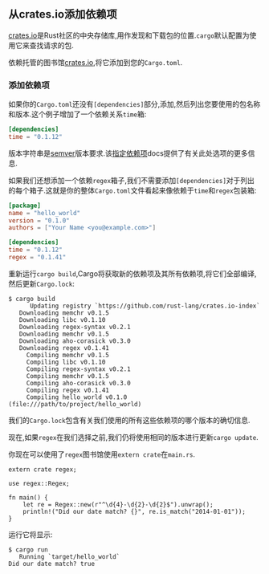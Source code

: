 
## 从crates.io添加依赖项

[crates.io]是Rust社区的中央存储库,用作发现和下载包的位置.`cargo`默认配置为使用它来查找请求的包.

依赖托管的图书馆[crates.io],将它添加到您的`Cargo.toml`.

[crates.io]: https://crates.io/

### 添加依赖项

如果你的`Cargo.toml`还没有`[dependencies]`部分,添加,然后列出您要使用的包名称和版本.这个例子增加了一个依赖关系`time`箱:

```toml
[dependencies]
time = "0.1.12"
```

版本字符串是[semver]版本要求.该[指定依赖项](03-01-specifying-dependencies.html)docs提供了有关此处选项的更多信息.

[semver]: https://github.com/steveklabnik/semver#requirements

如果我们还想添加一个依赖`regex`箱子,我们不需要添加`[dependencies]`对于列出的每个箱子.这就是你的整体`Cargo.toml`文件看起来像依赖于`time`和`regex`包装箱:

```toml
[package]
name = "hello_world"
version = "0.1.0"
authors = ["Your Name <you@example.com>"]

[dependencies]
time = "0.1.12"
regex = "0.1.41"
```

重新运行`cargo build`,Cargo将获取新的依赖项及其所有依赖项,将它们全部编译,然后更新`Cargo.lock`:

```shell
$ cargo build
      Updating registry `https://github.com/rust-lang/crates.io-index`
   Downloading memchr v0.1.5
   Downloading libc v0.1.10
   Downloading regex-syntax v0.2.1
   Downloading memchr v0.1.5
   Downloading aho-corasick v0.3.0
   Downloading regex v0.1.41
     Compiling memchr v0.1.5
     Compiling libc v0.1.10
     Compiling regex-syntax v0.2.1
     Compiling memchr v0.1.5
     Compiling aho-corasick v0.3.0
     Compiling regex v0.1.41
     Compiling hello_world v0.1.0 (file:///path/to/project/hello_world)
```

我们的`Cargo.lock`包含有关我们使用的所有这些依赖项的哪个版本的确切信息.

现在,如果`regex`在我们选择之前,我们仍将使用相同的版本进行更新`cargo update`.

你现在可以使用了`regex`图书馆使用`extern crate`在`main.rs`.

```
extern crate regex;

use regex::Regex;

fn main() {
    let re = Regex::new(r"^\d{4}-\d{2}-\d{2}$").unwrap();
    println!("Did our date match? {}", re.is_match("2014-01-01"));
}
```

运行它将显示:

```shell
$ cargo run
   Running `target/hello_world`
Did our date match? true
```
